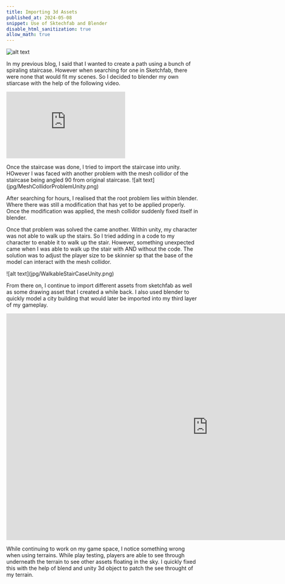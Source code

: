 ```yaml
---
title: Importing 3d Assets
published_at: 2024-05-08
snippet: Use of Sktechfab and Blender
disable_html_sanitization: true
allow_math: true
---
```


![alt text](jpg/StairCaseBlender.png)

In my previous blog, I said that I wanted to create a path using a bunch of spiraling staircase. However when searching for one in Sketchfab, there were none that would fit my scenes. So I decided to blender my own stiarcase with the help of the following video.

<iframe width="312" height="175" src="https://www.youtube.com/embed/yVMKp5ACfVQ" title="how to make a spiral staircase in blender" frameborder="0" allow="accelerometer; autoplay; clipboard-write; encrypted-media; gyroscope; picture-in-picture; web-share" referrerpolicy="strict-origin-when-cross-origin" allowfullscreen></iframe>

<p>Once the staircase was done, I tried to import the staircase into unity. HOwever I was faced with another problem with the mesh collidor of the staircase being angled 90 from original staircase. 
![alt text](jpg/MeshCollidorProblemUnity.png)</p>

After searching for hours, I realised that the root problem lies within blender. Where there was still a modification that has yet to be applied properly. Once the modification was applied, the mesh collidor suddenly fixed itself in blender.


<p>Once that problem was solved the came another. Within unity, my character was not able to walk up the stairs. So I tried adding in a code to my character to enable it to walk up the stair. However, something unexpected came when I was able to walk up the stair with AND without the code. The solution was to adjust the player size to be skinnier sp that the base of the model can interact with the mesh collidor.</p>   
![alt text](jpg/WalkableStairCaseUnity.png)

<p>From there on, I continue to import different assets from sketchfab as well as some drawing asset that I created a while back. I also used blender to quickly model a city building that would later be imported into my third layer of my gameplay.</p>


<iframe width="1058" height="595" src="https://www.youtube.com/embed/gTXZerSGz3I" title="How to Make City Buildings in Blender 3D" frameborder="0" allow="accelerometer; autoplay; clipboard-write; encrypted-media; gyroscope; picture-in-picture; web-share" referrerpolicy="strict-origin-when-cross-origin" allowfullscreen></iframe>

<p>While continuing to work on my game space, I notice something wrong when using terrains. While play testing, players are able to see through underneath the terrain to see other assets floating in the sky. I quickly fixed this with the help of blend and unity 3d object to patch the see throught of my terrain.</p>